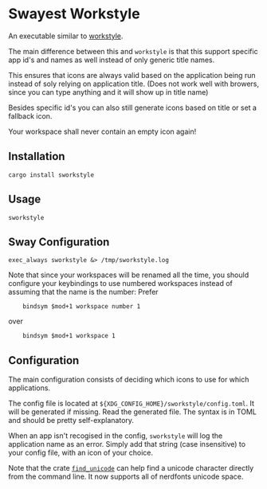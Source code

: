 # Swayest Workstyle

An executable similar to [workstyle](https://github.com/pierrechevalier83/workstyle).

The main difference between this and `workstyle` is that this support specific app id's and names as well instead of only generic title names.

This ensures that icons are always valid based on the application being run instead of soly relying on application title. (Does not work well with browers, since you can type anything and it will show up in title name)

Besides specific id's you can also still generate icons based on title or set a fallback icon.

Your workspace shall never contain an empty icon again!

## Installation

```
cargo install sworkstyle
```

## Usage

```
sworkstyle
```

## Sway Configuration

```
exec_always sworkstyle &> /tmp/sworkstyle.log
```

Note that since your workspaces will be renamed all the time, you should configure your keybindings to use numbered workspaces instead of assuming that the name is the number:
Prefer

```
    bindsym $mod+1 workspace number 1
```

over

```
    bindsym $mod+1 workspace 1
```

## Configuration

The main configuration consists of deciding which icons to use for which applications.

The config file is located at `${XDG_CONFIG_HOME}/sworkstyle/config.toml`. It will be generated if missing. Read the generated file. The syntax is in TOML and should be pretty self-explanatory.

When an app isn't recogised in the config, `sworkstyle` will log the application name as an error.
Simply add that string (case insensitive) to your config file, with an icon of your choice.

Note that the crate [`find_unicode`](https://github.com/pierrechevalier83/find_unicode/) can help find a unicode character directly from the command line. It now supports all of nerdfonts unicode space.

